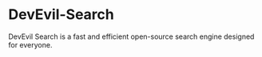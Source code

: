 # DevEvil-Search
DevEvil Search is a fast and efficient open-source search engine designed for everyone.
